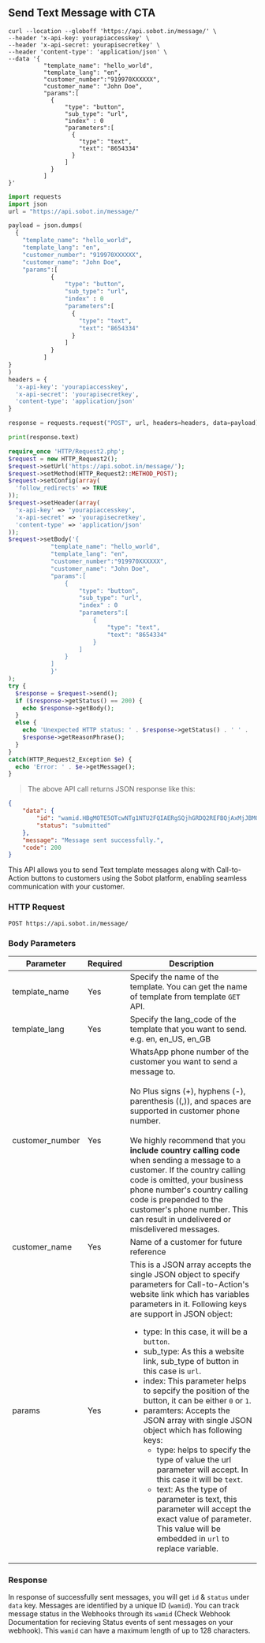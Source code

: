 ## Send Text Message with CTA
```shell
curl --location --globoff 'https://api.sobot.in/message/' \
--header 'x-api-key: yourapiaccesskey' \
--header 'x-api-secret: yourapisecretkey' \
--header 'content-type': 'application/json' \
--data '{
          "template_name": "hello_world",
          "template_lang": "en",
          "customer_number":"919970XXXXXX",
          "customer_name": "John Doe",
          "params":[
            {
                "type": "button",
                "sub_type": "url",
                "index" : 0
                "parameters":[
                  {
                    "type": "text",
                    "text": "8654334"
                  }
                ]
            }
          ]
}'
```

```python
import requests
import json
url = "https://api.sobot.in/message/"

payload = json.dumps(
  {
    "template_name": "hello_world",
    "template_lang": "en",
    "customer_number": "919970XXXXXX",
    "customer_name": "John Doe",
    "params":[
            {
                "type": "button",
                "sub_type": "url",
                "index" : 0
                "parameters":[
                  {
                    "type": "text",
                    "text": "8654334"
                  }
                ]
            }
          ]
}
)
headers = {
  'x-api-key': 'yourapiaccesskey',
  'x-api-secret': 'yourapisecretkey',
  'content-type': 'application/json'
}

response = requests.request("POST", url, headers=headers, data=payload)

print(response.text)
```

```php
require_once 'HTTP/Request2.php';
$request = new HTTP_Request2();
$request->setUrl('https://api.sobot.in/message/');
$request->setMethod(HTTP_Request2::METHOD_POST);
$request->setConfig(array(
  'follow_redirects' => TRUE
));
$request->setHeader(array(
  'x-api-key' => 'yourapiaccesskey',
  'x-api-secret' => 'yourapisecretkey',
  'content-type' => 'application/json'
));
$request->setBody('{
            "template_name": "hello_world",
            "template_lang": "en",
            "customer_number":"919970XXXXXX",
            "customer_name": "John Doe",
            "params":[
                {
                    "type": "button",
                    "sub_type": "url",
                    "index" : 0
                    "parameters":[
                        {
                            "type": "text",
                            "text": "8654334"
                        }
                    ]
                }
            ]
            }'
);
try {
  $response = $request->send();
  if ($response->getStatus() == 200) {
    echo $response->getBody();
  }
  else {
    echo 'Unexpected HTTP status: ' . $response->getStatus() . ' ' .
    $response->getReasonPhrase();
  }
}
catch(HTTP_Request2_Exception $e) {
  echo 'Error: ' . $e->getMessage();
}

```

> The above API call returns JSON response like this:

```json
{
    "data": {
        "id": "wamid.HBgMOTE5OTcwNTg1NTU2FQIAERgSQjhGRDQ2REFBQjAxMjJBM0Q1AA==",
        "status": "submitted"
    },
    "message": "Message sent successfully.",
    "code": 200
}
```
This API allows you to send Text template messages along with Call-to-Action buttons to customers using the Sobot platform, enabling seamless communication with your customer.


### HTTP Request

`POST https://api.sobot.in/message/`

### Body Parameters

Parameter | Required | Description |
--------- | ------- | ----------- | 
template_name | Yes | Specify the name of the template. You can get the name of template from template ```GET``` API. |
template_lang | Yes | Specify the lang_code of the template that you want to send. e.g. en, en_US, en_GB |
customer_number | Yes| WhatsApp phone number of the customer you want to send a message to. <br /> <br />No Plus signs (+), hyphens (-), parenthesis ((,)), and spaces are supported in customer phone number. <br /><br /> We highly recommend that you **include country calling code** when sending a message to a customer. If the country calling code is omitted, your business phone number's country calling code is prepended to the customer's phone number. This can result in undelivered or misdelivered messages. |
customer_name | Yes | Name of a customer for future reference |
params | Yes | This is a JSON array accepts the single JSON object to specify parameters for Call-to-Action's website link which has variables parameters in it. Following keys are support in JSON object: <ul><li>type: In this case, it will be a ```button```.</li><li>sub_type: As this a website link, sub_type of button in this case is ```url```. </li><li>index: This parameter helps to sepcify the position of the button, it can be either ```0``` or ```1```.</li><li>paramters: Accepts the JSON array with single JSON object which has following keys: <ul><li>type: helps to specify the type of value the url parameter will accept. In this case it will be ```text```.</li><li>text: As the type of parameter is text, this parameter will accept the exact value of parameter. This value will be embedded in ```url``` to replace variable.</li></ul></li></ul> |


### Response
In response of successfully sent messages, you will get ```id``` & ```status``` under ```data``` key. Messages are identified by a unique ID (```wamid```). You can track message status in the Webhooks through its ```wamid```  (Check Webhook Documentation for recieving Status events of sent messages on your webhook). This ```wamid``` can have a maximum length of up to 128 characters.



